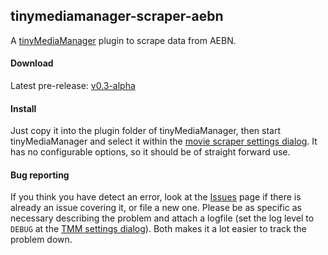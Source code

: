 ## tinymediamanager-scraper-aebn
A [tinyMediaManager](http://www.tinymediamanager.org) plugin to scrape data from AEBN.

#### Download
Latest pre-release: [v0.3-alpha](https://github.com/NETHeader/tinymediamanager-scraper-aebn/releases/tag/v0.3-alpha)

#### Install
Just copy it into the plugin folder of tinyMediaManager, then start tinyMediaManager and select it within the [movie scraper settings dialog](http://www.tinymediamanager.org/index.php/usage/settings/#movie_scrapers).
It has no configurable options, so it should be of straight forward use.

#### Bug reporting

If you think you have detect an error, look at the [Issues](https://github.com/NETHeader/tinymediamanager-scraper-aebn/issues) page if there is already an issue covering it, or file a new one.
Please be as specific as necessary describing the problem and attach a logfile (set the log level to `DEBUG` at the [TMM settings dialog](http://www.tinymediamanager.org/index.php/usage/settings/#general)).
Both makes it a lot easier to track the problem down.
